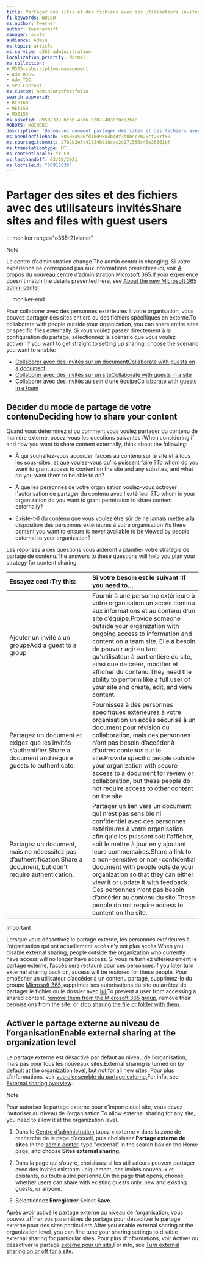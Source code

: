 ```yaml
---
title: Partager des sites et des fichiers avec des utilisateurs invités
f1.keywords: NOCSH
ms.author: twerner
author: twernermsft
manager: scotv
audience: Admin
ms.topic: article
ms.service: o365-administration
localization_priority: Normal
ms.collection:
- M365-subscription-management
- Adm_O365
- Adm_TOC
- SPO_Content
ms.custom: AdminSurgePortfolio
search.appverid:
- BCS160
- MET150
- MOE150
ms.assetid: 89502322-bfbb-43d6-9207-4030f8ce26e0
ROBOTS: NOINDEX
description: 'Découvrez comment partager des sites et des fichiers avec des personnes extérieures à l’organisation. '
ms.openlocfilehash: 585034580fd18d9584b4df3d0bec7026cf207f50
ms.sourcegitcommit: 27b2b2e5c41934b918cac2c171556c45e36661bf
ms.translationtype: MT
ms.contentlocale: fr-FR
ms.lasthandoff: 03/19/2021
ms.locfileid: "50915036"
---
```

# <a name="share-sites-and-files-with-guest-users"></a><span data-ttu-id="16e26-103">Partager des sites et des fichiers avec des utilisateurs invités</span><span class="sxs-lookup"><span data-stu-id="16e26-103">Share sites and files with guest users</span></span>

::: moniker range="o365-21vianet"

> [!NOTE]
> <span data-ttu-id="16e26-104">Le centre d’administration change.</span><span class="sxs-lookup"><span data-stu-id="16e26-104">The admin center is changing.</span></span> <span data-ttu-id="16e26-105">Si votre expérience ne correspond pas aux informations présentées ici, voir [À propos du nouveau centre d’administration Microsoft 365](../microsoft-365-admin-center-preview.md?preserve-view=true&view=o365-21vianet).</span><span class="sxs-lookup"><span data-stu-id="16e26-105">If your experience doesn't match the details presented here, see [About the new Microsoft 365 admin center](../microsoft-365-admin-center-preview.md?preserve-view=true&view=o365-21vianet).</span></span>

::: moniker-end

<span data-ttu-id="16e26-106">Pour collaborer avec des personnes extérieures à votre organisation, vous pouvez partager des sites entiers ou des fichiers spécifiques en externe.</span><span class="sxs-lookup"><span data-stu-id="16e26-106">To collaborate with people outside your organization, you can share entire sites or specific files externally.</span></span> <span data-ttu-id="16e26-107">Si vous voulez passer directement à la configuration du partage, sélectionnez le scénario que vous voulez activer :</span><span class="sxs-lookup"><span data-stu-id="16e26-107">If you want to get straight to setting up sharing, choose the scenario you want to enable:</span></span>

- [<span data-ttu-id="16e26-108">Collaborer avec des invités sur un document</span><span class="sxs-lookup"><span data-stu-id="16e26-108">Collaborate with guests on a document</span></span>](../../solutions/collaborate-on-documents.md)
- [<span data-ttu-id="16e26-109">Collaborer avec des invités sur un site</span><span class="sxs-lookup"><span data-stu-id="16e26-109">Collaborate with guests in a site</span></span>](../../solutions/collaborate-in-site.md)
- [<span data-ttu-id="16e26-110">Collaborer avec des invités au sein d’une équipe</span><span class="sxs-lookup"><span data-stu-id="16e26-110">Collaborate with guests in a team</span></span>](../../solutions/collaborate-as-team.md)
  
## <a name="deciding-how-to-share-your-content"></a><span data-ttu-id="16e26-111">Décider du mode de partage de votre contenu</span><span class="sxs-lookup"><span data-stu-id="16e26-111">Deciding how to share your content</span></span>

<span data-ttu-id="16e26-112">Quand vous déterminez si ou comment vous voulez partager du contenu de manière externe, posez-vous les questions suivantes :</span><span class="sxs-lookup"><span data-stu-id="16e26-112">When considering if and how you want to share content externally, think about the following:</span></span>
  
- <span data-ttu-id="16e26-113">À qui souhaitez-vous accorder l’accès au contenu sur le site et à tous les sous-sites, et que voulez-vous qu’ils puissent faire ?</span><span class="sxs-lookup"><span data-stu-id="16e26-113">To whom do you want to grant access to content on the site and any subsites, and what do you want them to be able to do?</span></span>
    
- <span data-ttu-id="16e26-114">À quelles personnes de votre organisation voulez-vous octroyer l'autorisation de partager du contenu avec l'extérieur ?</span><span class="sxs-lookup"><span data-stu-id="16e26-114">To whom in your organization do you want to grant permission to share content externally?</span></span> 
    
- <span data-ttu-id="16e26-115">Existe-t-il du contenu que vous voulez être sûr de ne jamais mettre à la disposition des personnes extérieures à votre organisation ?</span><span class="sxs-lookup"><span data-stu-id="16e26-115">Is there content you want to ensure is never available to be viewed by people external to your organization?</span></span>
    
<span data-ttu-id="16e26-116">Les réponses à ces questions vous aideront à planifier votre stratégie de partage de contenu.</span><span class="sxs-lookup"><span data-stu-id="16e26-116">The answers to these questions will help you plan your strategy for content sharing.</span></span>
  
|<span data-ttu-id="16e26-117">**Essayez ceci :**</span><span class="sxs-lookup"><span data-stu-id="16e26-117">**Try this:**</span></span>|<span data-ttu-id="16e26-118">**Si votre besoin est le suivant :**</span><span class="sxs-lookup"><span data-stu-id="16e26-118">**If you need to…**</span></span>|
|:-----|:-----|
|<span data-ttu-id="16e26-119">Ajouter un invité à un groupe</span><span class="sxs-lookup"><span data-stu-id="16e26-119">Add a guest to a group</span></span>  <br/> |<span data-ttu-id="16e26-120">Fournir à une personne extérieure à votre organisation un accès continu aux informations et au contenu d’un site d’équipe.</span><span class="sxs-lookup"><span data-stu-id="16e26-120">Provide someone outside your organization with ongoing access to information and content on a team site.</span></span> <span data-ttu-id="16e26-121">Elle a besoin de pouvoir agir en tant qu'utilisateur à part entière du site, ainsi que de créer, modifier et afficher du contenu.</span><span class="sxs-lookup"><span data-stu-id="16e26-121">They need the ability to perform like a full user of your site and create, edit, and view content.</span></span>  <br/> |
|<span data-ttu-id="16e26-122">Partagez un document et exigez que les invités s’authentifier.</span><span class="sxs-lookup"><span data-stu-id="16e26-122">Share a document and require guests to authenticate.</span></span>  <br/> |<span data-ttu-id="16e26-123">Fournissez à des personnes spécifiques extérieures à votre organisation un accès sécurisé à un document pour révision ou collaboration, mais ces personnes n’ont pas besoin d’accéder à d’autres contenus sur le site.</span><span class="sxs-lookup"><span data-stu-id="16e26-123">Provide specific people outside your organization with secure access to a document for review or collaboration, but these people do not require access to other content on the site.</span></span>  <br/> |
|<span data-ttu-id="16e26-124">Partagez un document, mais ne nécessitez pas d’authentification.</span><span class="sxs-lookup"><span data-stu-id="16e26-124">Share a document, but don't require authentication.</span></span>  <br/> |<span data-ttu-id="16e26-125">Partager un lien vers un document qui n'est pas sensible ni confidentiel avec des personnes extérieures à votre organisation afin qu'elles puissent soit l'afficher, soit le mettre à jour en y ajoutant leurs commentaires.</span><span class="sxs-lookup"><span data-stu-id="16e26-125">Share a link to a non-sensitive or non-confidential document with people outside your organization so that they can either view it or update it with feedback.</span></span> <span data-ttu-id="16e26-126">Ces personnes n’ont pas besoin d’accéder au contenu du site.</span><span class="sxs-lookup"><span data-stu-id="16e26-126">These people do not require access to content on the site.</span></span>  <br/> |
   
> [!IMPORTANT]
> <span data-ttu-id="16e26-127">Lorsque vous désactivez le partage externe, les personnes extérieures à l’organisation qui ont actuellement accès n’y ont plus accès.</span><span class="sxs-lookup"><span data-stu-id="16e26-127">When you disable external sharing, people outside the organization who currently have access will no longer have access.</span></span> <span data-ttu-id="16e26-128">Si vous ré turniez ultérieurement le partage externe, l’accès sera restauré pour ces personnes.</span><span class="sxs-lookup"><span data-stu-id="16e26-128">If you later turn external sharing back on, access will be restored for these people.</span></span> <span data-ttu-id="16e26-129">Pour empêcher un utilisateur d’accéder à un contenu partagé, supprimez-le du groupe [Microsoft 365,](/office365/admin/create-groups/add-or-remove-members-from-groups)supprimez ses autorisations du site ou arrêtez de partager le fichier ou le dossier avec [lui.](https://support.microsoft.com/office/0a36470f-d7fe-40a0-bd74-0ac6c1e13323)</span><span class="sxs-lookup"><span data-stu-id="16e26-129">To prevent a user from accessing a shared content, [remove them from the Microsoft 365 group](/office365/admin/create-groups/add-or-remove-members-from-groups), remove their permissions from the site, or [stop sharing the file or folder with them](https://support.microsoft.com/office/0a36470f-d7fe-40a0-bd74-0ac6c1e13323).</span></span> 
  
## <a name="enable-external-sharing-at-the-organization-level"></a><span data-ttu-id="16e26-130">Activer le partage externe au niveau de l’organisation</span><span class="sxs-lookup"><span data-stu-id="16e26-130">Enable external sharing at the organization level</span></span>

<span data-ttu-id="16e26-131">Le partage externe est désactivé par défaut au niveau de l’organisation, mais pas pour tous les nouveaux sites.</span><span class="sxs-lookup"><span data-stu-id="16e26-131">External sharing is turned on by default at the organization level, but not for all new sites.</span></span> <span data-ttu-id="16e26-132">Pour plus d’informations, voir [vue d’ensemble du partage externe.](/sharepoint/external-sharing-overview)</span><span class="sxs-lookup"><span data-stu-id="16e26-132">For info, see [External sharing overview](/sharepoint/external-sharing-overview).</span></span> 

> [!NOTE]
>  <span data-ttu-id="16e26-133">Pour autoriser le partage externe pour n’importe quel site, vous devez l’autoriser au niveau de l’organisation.</span><span class="sxs-lookup"><span data-stu-id="16e26-133">To allow external sharing for any site, you need to allow it at the organization level.</span></span> 
  
1. <span data-ttu-id="16e26-134">Dans le [Centre d’administration,](https://go.microsoft.com/fwlink/p/?linkid=2024339)tapez « externe » dans la zone de recherche de la page d’accueil, puis choisissez **Partage externe de sites.**</span><span class="sxs-lookup"><span data-stu-id="16e26-134">In the [admin center](https://go.microsoft.com/fwlink/p/?linkid=2024339), type "external" in the search box on the Home page, and choose **Sites external sharing**.</span></span>
  
2. <span data-ttu-id="16e26-135">Dans la page qui s’ouvre, choisissez si les utilisateurs peuvent partager avec des invités existants uniquement, des invités nouveaux et existants, ou toute autre personne.</span><span class="sxs-lookup"><span data-stu-id="16e26-135">On the page that opens, choose whether users can share with existing guests only, new and existing guests, or anyone.</span></span> 
    
3. <span data-ttu-id="16e26-136">Sélectionnez **Enregistrer**.</span><span class="sxs-lookup"><span data-stu-id="16e26-136">Select **Save**.</span></span>
    
<span data-ttu-id="16e26-137">Après avoir activé le partage externe au niveau de l’organisation, vous pouvez affiner vos paramètres de partage pour désactiver le partage externe pour des sites particuliers.</span><span class="sxs-lookup"><span data-stu-id="16e26-137">After you enable external sharing at the organization level, you can fine tune your sharing settings to disable external sharing for particular sites.</span></span> <span data-ttu-id="16e26-138">Pour plus d’informations, voir Activer ou désactiver le partage [externe pour un site.](/sharepoint/change-external-sharing-site)</span><span class="sxs-lookup"><span data-stu-id="16e26-138">For info, see [Turn external sharing on or off for a site](/sharepoint/change-external-sharing-site).</span></span>
  

  

